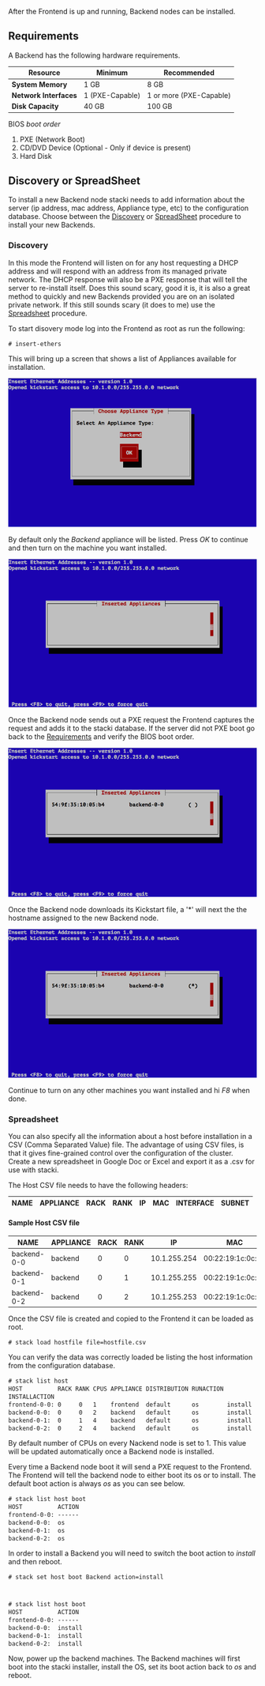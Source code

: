 After the Frontend is up and running, Backend nodes can be installed.

## Requirements 

A Backend has the following hardware requirements. 

**Resource** | Minimum | Recommended
--- | --- | ---
**System Memory** | 1 GB | 8 GB
**Network Interfaces** | 1 (PXE-Capable) | 1 or more (PXE-Capable)
**Disk Capacity** | 40 GB | 100 GB

BIOS _boot order_

1. PXE (Network Boot)
2. CD/DVD Device (Optional - Only if device is present)
3. Hard Disk

## Discovery or SpreadSheet

To install a new Backend node stacki needs to add information about
the server (ip address, mac address, Appliance type, etc) to the
configuration database.
Choose between the [Discovery](#discovery) or [SpreadSheet](#spreadsheet) procedure to install
your new Backends.

### Discovery

In this mode the Frontend will listen on for any host requesting a
DHCP address and will respond with an address from its managed private
network.
The DHCP response will also be a PXE response that will tell the
server to re-install itself.
Does this sound scary, good it is, it is also a great method to
quickly and new Backends provided you are on an isolated private
network.
If this still sounds scary (it does to me) use the
[Spreadsheet](#spreadsheet) procedure.

To start disovery mode log into the Frontend as root as run the following:

    # insert-ethers


This will bring up a screen that shows a list of Appliances available
for installation.

![insert-ethers-1](images/insert-ethers/insert-ethers-1.png) 

By default only the _Backend_ appliance will be listed.
Press _OK_ to continue and then turn on the machine you want
installed.


![insert-ethers-2](images/insert-ethers/insert-ethers-2.png)

Once the Backend node sends out a PXE request the Frontend captures the
request and adds it to the stacki database.
If the server did not PXE boot go back to the
[Requirements](#requirements) and verify the BIOS boot order.

![insert-ethers-4](images/insert-ethers/insert-ethers-4.png)

Once the Backend node downloads its Kickstart file, a '*' will next
the the hostname assigned to the new Backend node.

![insert-ethers-5](images/insert-ethers/insert-ethers-5.png)

Continue to turn on any other machines you want installed and hi _F8_
when done.

### Spreadsheet

You can also specify all the information about a host before
installation in a CSV (Comma Separated Value) file.
The advantage of using CSV files, is that it gives fine-grained control over the
configuration of the cluster.
Create a new spreadsheet in Google Doc or Excel and export it as a
.csv for use with stacki.

The Host CSV file needs to have the following headers:

NAME | APPLIANCE | RACK | RANK | IP | MAC | INTERFACE | SUBNET 
-----|-----------|------|------|----|-----|-----------|--------

#### Sample Host CSV file

| NAME        | APPLIANCE | RACK | RANK | IP           | MAC               | INTERFACE | SUBNET  |  
|-------------|-----------|------|------|--------------|-------------------|-----------|---------| 
| backend-0-0 | backend   | 0    | 0    | 10.1.255.254 | 00:22:19:1c:0c:99 | eth0      | private |
| backend-0-1 | backend   | 0    | 1    | 10.1.255.255 | 00:22:19:1c:0c:98 | eth0      | private |
| backend-0-2 | backend   | 0    | 2    | 10.1.255.253 | 00:22:19:1c:0c:97 | eth0      | private |


Once the CSV file is created and copied to the Frontend it can be
loaded as root.
  
    # stack load hostfile file=hostfile.csv

You can verify the data was correctly loaded be listing the host
information from the configuration database.

    # stack list host
    HOST          RACK RANK CPUS APPLIANCE DISTRIBUTION RUNACTION INSTALLACTION
    frontend-0-0: 0     0   1    frontend  default      os        install      
    backend-0-0:  0     0   2    backend   default      os        install      
    backend-0-1:  0     1   4    backend   default      os        install      
    backend-0-2:  0     2   4    backend   default      os        install

By default number of CPUs on every Nackend node is set to 1.
This value will be updated automatically once a Backend node
is installed.

Every time a Backend node boot it will send a PXE request to the
Frontend.
The Frontend will tell the backend node to either boot its os or to
install.
The default boot action is always _os_ as you can see below.

    # stack list host boot
    HOST          ACTION
    frontend-0-0: ------ 
    backend-0-0:  os    
    backend-0-1:  os    
    backend-0-2:  os    

In order to install a Backend you will need to switch the boot action
to _install_ and then reboot.

    # stack set host boot Backend action=install
#
    # stack list host boot
    HOST          ACTION
    frontend-0-0: ------ 
    backend-0-0:  install
    backend-0-1:  install
    backend-0-2:  install

Now, power up the backend machines.
The Backend machines will first boot into the stacki installer,
install the OS, set its boot action back to _os_ and reboot.
